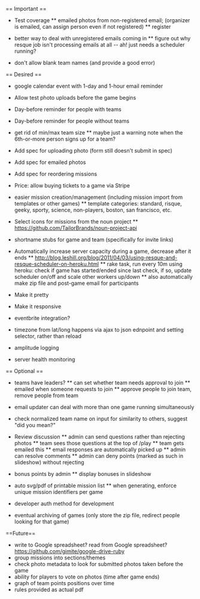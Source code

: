 == Important ==
* Test coverage
** emailed photos from non-registered email; (organizer is emailed, can assign person even if not registered)
** register

* better way to deal with unregistered emails coming in
** figure out why resque job isn't processing emails at all -- ah! just needs a scheduler running?

* don't allow blank team names (and provide a good error)

== Desired ==
* google calendar event with 1-day and 1-hour email reminder

* Allow test photo uploads before the game begins

* Day-before reminder for people with teams

* Day-before reminder for people without teams

* get rid of min/max team size
** maybe just a warning note when the 6th-or-more person signs up for a team?

* Add spec for uploading photo (form still doesn't submit in spec)

* Add spec for emailed photos

* Add spec for reordering missions

* Price: allow buying tickets to a game via Stripe

* easier mission creation/management (including mission import from templates or other games)
** template categories: standard, risque, geeky, sporty, science, non-players, boston, san francisco, etc.

* Select icons for missions from the noun project
** https://github.com/TailorBrands/noun-project-api

* shortname stubs for game and team (specifically for invite links)

* Automatically increase server capacity during a game, decrease after it ends
** http://blog.leshill.org/blog/2011/04/03/using-resque-and-resque-scheduler-on-heroku.html
** rake task, run every 10m using heroku: check if game has started/ended since last check, if so, update scheduler on/off and scale other workers up/down
** also automatically make zip file and post-game email for participants

* Make it pretty

* Make it responsive

* eventbrite integration?

* timezone from lat/long happens via ajax to json ednpoint and setting selector, rather than reload

* amplitude logging

* server health monitoring

== Optional ==
* teams have leaders?
** can set whether team needs approval to join
** emailed when someone requests to join
** approve people to join team, remove people from team

* email updater can deal with more than one game running simultaneously

* check normalized team name on input for similarity to others, suggest "did you mean?"

* Review discussion
** admin can send questions rather than rejecting photos
** team sees those questions at the top of /play
** team gets emailed this
** email responses are automatically picked up
** admin can resolve comments
** admin can deny points (marked as such in slideshow) without rejecting

* bonus points by admin
** display bonuses in slideshow
* auto svg/pdf of printable mission list
** when generating, enforce unique mission identifiers per game
* developer auth method for development
* eventual archiving of games (only store the zip file, redirect people looking for that game)

==Future==
* write to Google spreadsheet? read from Google spreadsheet? https://github.com/gimite/google-drive-ruby
* group missions into sections/themes
* check photo metadata to look for submitted photos taken before the game
* ability for players to vote on photos (time after game ends)
* graph of team points positions over time
* rules provided as actual pdf
